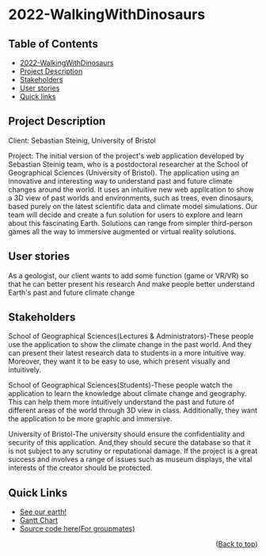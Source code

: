 <a name="readme-top"></a>

# 2022-WalkingWithDinosaurs
 
 ## Table of Contents
- [2022-WalkingWithDinosaurs](#2022-walkingwithdinosaurs)
- [Project Description](#project-description)
- [Stakeholders](#stakeholders)
- [User stories](#user-stories)
- [Quick links](#quick-links)

## Project Description

Client: Sebastian Steinig, University of Bristol

Project: The initial version of the project's web application developed by Sebastian Steinig team, who is a postdoctoral researcher at the School of Geographical Sciences (University of Bristol). The application using an innovative and interesting way to understand past and future climate changes around the world. It uses an intuitive new web application to show a 3D view of past worlds and environments, such as trees, even dinosaurs, based purely on the latest scientific data and climate model simulations. Our team will decide and create a fun solution for users to explore and learn about this fascinating Earth. Solutions can range from simpler third-person games all the way to immersive augmented or virtual reality solutions.


## User stories

As a geologist, our client wants to add some function (game or VR/VR) so that he can better present his research And make people better understand Earth's past and future climate change


## Stakeholders

School of Geographical Sciences(Lectures & Administrators)-These people use the application to show the climate change in the past world. And they can present their latest research data to students in a more intuitive way. Moreover, they want it to be easy to use, which present visually and intuitively.

School of Geographical Sciences(Students)-These people watch the application to learn the knowledge about climate change and geography. This can help them more intuitively understand the past and future of different areas of the world through 3D view in class. Additionally, they want the application to be more graphic and immersive.

University of Bristol-The university should ensure the confidentiality and security of this application. And,they should secure the database so that it is not subject to any scrutiny or reputational damage. If the project is a great success and involves a range of issues such as museum displays, the vital interests of the creator should be protected.


## Quick Links

* [See our earth!](https://climatearchive.org)
* <a href="https://uob-my.sharepoint.com/:x:/g/personal/kl19661_bristol_ac_uk/EZDsRUPHkDhGjEEnc4nKxrkB0ju_A4ZkYsIewN9azT-Y3A">Gantt Chart</a>
* [Source code here(For groupmates)](https://github.com/sebsteinig/climate-archive)

<p align="right">(<a href="#readme-top">Back to top</a>)</p>
